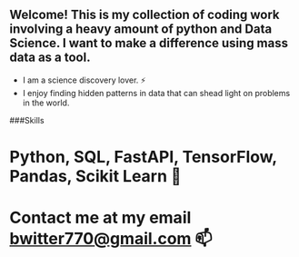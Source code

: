 ## Welcome! This is my collection of coding work involving a heavy amount of python and Data Science. I want to make a difference using mass data as a tool.
* I am a science discovery lover. ⚡
* I enjoy finding hidden patterns in data that can shead light on problems in the world.

###Skills
# Python, SQL, FastAPI, TensorFlow, Pandas, Scikit Learn 💬

# Contact me at my email bwitter770@gmail.com 📫 
<!--
**Witterone/Witterone** is a ✨ _special_ ✨ repository because its `README.md` (this file) appears on your GitHub profile.

Here are some ideas to get you started:

- 🔭 I’m currently working on ...
- 🌱 I’m currently learning ...
- 👯 I’m looking to collaborate on ...
- 🤔 I’m looking for help with ...
- 💬 Ask me about ...
- 📫 How to reach me: ...
- 😄 Pronouns: ...
- ⚡ Fun fact: ...
-->
